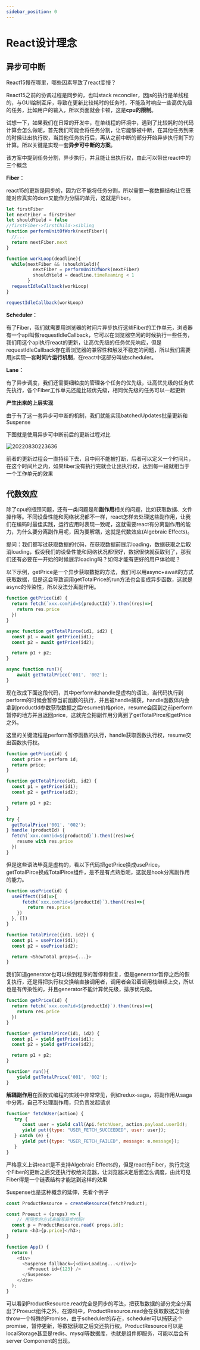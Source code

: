 ```yaml
---
sidebar_position: 0
---
```


# React设计理念

## 异步可中断

React15慢在哪里，哪些因素导致了react变慢？

React15之前的协调过程是同步的，也叫stack reconciler，因js的执行是单线程的，与GUI绘制互斥，导致在更新比较耗时的任务时，不能及时响应一些高优先级的任务，比如用户的输入，所以页面就会卡顿，这是**cpu的限制**。

试想一下，如果我们在日常的开发中，在单线程的环境中，遇到了比较耗时的代码计算会怎么做呢，首先我们可能会将任务分割，让它能够被中断，在其他任务到来的时候让出执行权，当其他任务执行后，再从之前中断的部分开始异步执行剩下的计算。所以关键是实现一套**异步可中断的方案**。

该方案中提到任务分割，异步执行，并且能让出执行权，由此可以带出react中的三个概念

**Fiber：**

react15的更新是同步的，因为它不能将任务分割，所以需要一套数据结构让它既能对应真实的dom又能作为分隔的单元，这就是Fiber。

```js
let firstFiber
let nextFiber = firstFiber
let shouldYield = false
//firstFiber->firstChild->sibling
function performUnitOfWork(nextFiber){
  //...
  return nextFiber.next
}

function workLoop(deadline){
  while(nextFiber && !shouldYield){
          nextFiber = performUnitOfWork(nextFiber)
          shouldYield = deadline.timeReaming < 1
        }
  requestIdleCallback(workLoop)
}

requestIdleCallback(workLoop)
```

**Scheduler：**

有了Fiber，我们就需要用浏览器的时间片异步执行这些Fiber的工作单元，浏览器有一个api叫做requestIdleCallback，它可以在浏览器空闲的时候执行一些任务，我们用这个api执行react的更新，让高优先级的任务优先响应，但是requestIdleCallback存在着浏览器的兼容性和触发不稳定的问题，所以我们需要用js实现一套**时间片运行机制**，在react中这部分叫做scheduler。

**Lane：**

有了异步调度，我们还需要细粒度的管理各个任务的优先级，让高优先级的任务优先执行，各个Fiber工作单元还能比较优先级，相同优先级的任务可以一起更新

**产生出来的上层实现**

由于有了这一套异步可中断的机制，我们就能实现batchedUpdates批量更新和Suspense

下图就是使用异步可中断前后的更新过程对比

![20220830223636](https://blog-guiyexing.oss-cn-qingdao.aliyuncs.com/blogImg/202208302306235.png!blog.guiyexing)

前者的更新过程会一直持续下去，且中间不能被打断，后者可以定义一个时间片，在这个时间片之内，如果fiber没有执行完就会让出执行权，达到每一段就相当于一个工作单元的效果

## 代数效应

除了cpu的瓶颈问题，还有一类问题是和**副作用**相关的问题，比如获取数据、文件操作等。不同设备性能和网络状况都不一样，react怎样去处理这些副作用，让我们在编码时最佳实践，运行应用时表现一致呢，这就需要react有分离副作用的能力，为什么要分离副作用呢，因为要解耦，这就是代数效应(Algebraic Effects)。

提问：我们都写过获取数据的代码，在获取数据前展示loading，数据获取之后取消loading，假设我们的设备性能和网络状况都很好，数据很快就获取到了，那我们还有必要在一开始的时候展示loading吗？如何才能有更好的用户体验呢？

以下示例，getPrice是一个异步获取数据的方法，我们可以用async+await的方式获取数据，但是这会导致调用getTotalPrice的run方法也会变成异步函数，这就是async的传染性，所以没法分离副作用。

```js
function getPrice(id) {
  return fetch(`xxx.com?id=${productId}`).then((res)=>{
    return res.price
  })
}

async function getTotalPirce(id1, id2) {
  const p1 = await getPrice(id1);
  const p2 = await getPrice(id2);

  return p1 + p2;
}

async function run(){
	await getTotalPrice('001', '002');
}
```

现在改成下面这段代码，其中perform和handle是虚构的语法，当代码执行到perform的时候会暂停当前函数的执行，并且被handle捕获，handle函数体内会拿到productId参数获取数据之后resume价格price，resume会回到之前perform暂停的地方并且返回price，这就完全把副作用分离到了getTotalPirce和getPrice之外。

这里的关键流程是perform暂停函数的执行，handle获取函数执行权，resume交出函数执行权。

```js
function getPrice(id) {
  const price = perform id;
  return price;
}

function getTotalPirce(id1, id2) {
  const p1 = getPrice(id1);
  const p2 = getPrice(id2);

  return p1 + p2;
}

try {
  getTotalPrice('001', '002');
} handle (productId) {
  fetch(`xxx.com?id=${productId}`).then((res)=>{
    resume with res.price
  })
}
```

但是这些语法毕竟是虚构的，看以下代码把getPrice换成usePrice，getTotalPirce换成TotalPirce组件，是不是有点熟悉呢，这就是hook分离副作用的能力。

```js
function usePrice(id) {
  useEffect((id)=>{
      fetch(`xxx.com?id=${productId}`).then((res)=>{
        return res.price
  	})
  }, [])
}

function TotalPirce({id1, id2}) {
  const p1 = usePrice(id1);
  const p2 = usePrice(id2);

  return <ShowTotal props={...}>
}
```

我们知道generator也可以做到程序的暂停和恢复，但是generator暂停之后的恢复执行，还是得把执行权交换给直接调用者，调用者会沿着调用栈继续上交，所以也是有传染性的，并且generator不能计算优先级，排序优先级。

```js
function getPrice(id) {
  return fetch(`xxx.com?id=${productId}`).then((res)=>{
    return res.price
  })
}

function* getTotalPirce(id1, id2) {
  const p1 = yield getPrice(id1);
  const p2 = yield getPrice(id2);

  return p1 + p2;
}

function* run(){
	yield getTotalPrice('001', '002');
}
```

**解耦副作用**在函数式编程的实践中非常常见，例如redux-saga，将副作用从saga中分离，自己不处理副作用，只负责发起请求

```js
function* fetchUser(action) {
   try {
      const user = yield call(Api.fetchUser, action.payload.userId);
      yield put({type: "USER_FETCH_SUCCEEDED", user: user});
   } catch (e) {
      yield put({type: "USER_FETCH_FAILED", message: e.message});
   }
}
```

严格意义上讲react是不支持Algebraic Effects的，但是react有Fiber，执行完这个Fiber的更新之后交还执行权给浏览器，让浏览器决定后面怎么调度，由此可见Fiber得是一个链表结构才能达到这样的效果

Suspense也是这种概念的延伸，先看个例子

```js
const ProductResource = createResource(fetchProduct);

const Proeuct = (props) => {
    // 用同步的方式来编写异步代码!
  const p = ProductResource.read( props.id);
  return <h3>{p.price}</h3>;
}

function App() {
  return (
    <div>
      <Suspense fallback={<div>Loading...</div>}>
        <Proeuct id={123} />
      </Suspense>
    </div>
  );
}
```

可以看到ProductResource.read完全是同步的写法，把获取数据的部分完全分离出了Proeuct组件之外，在源码中，ProductResource.read会在获取数据之前会throw一个特殊的Promise，由于scheduler的存在，scheduler可以捕获这个promise，暂停更新，等数据获取之后交还执行权。ProductResource可以是localStorage甚至是redis、mysql等数据库，也就是组件即服务，可能以后会有server Component的出现。
